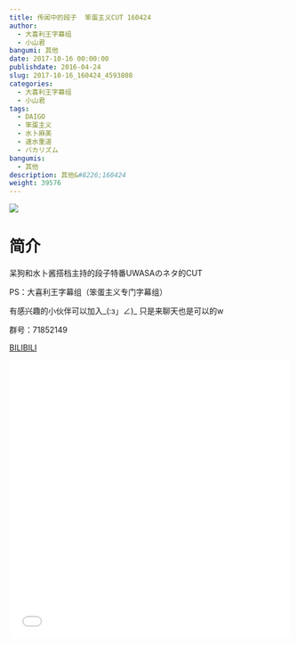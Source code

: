```yaml
---
title: 传闻中的段子  笨蛋主义CUT 160424
author: 
  - 大喜利王字幕组
  - 小山君
bangumi: 其他
date: 2017-10-16 00:00:00
publishdate: 2016-04-24
slug: 2017-10-16_160424_4593808
categories: 
  - 大喜利王字幕组
  - 小山君
tags: 
  - DAIGO
  - 笨蛋主义
  - 水卜麻美
  - 速水重道
  - バカリズム
bangumis: 
  - 其他
description: 其他&#8226;160424
weight: 39576
---
```


![](https://i.imgur.com/uML7je4.jpg)

# 简介  
呆狗和水卜酱搭档主持的段子特番UWASAのネタ的CUT
PS：大喜利王字幕组（笨蛋主义专门字幕组） 
有感兴趣的小伙伴可以加入_(:з」∠)_  只是来聊天也是可以的w
群号：71852149



  [BILIBILI](https://www.bilibili.com/video/av4593808/)


  <iframe src="//www.bilibili.com/html/html5player.html?cid=7450345&aid=4593808" width="100%" height="500" frameborder="0" allowfullscreen="allowfullscreen"></iframe>
